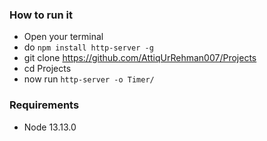 ### How to run it
- Open your terminal
- do ```npm install http-server -g```
- git clone https://github.com/AttiqUrRehman007/Projects
- cd Projects
- now run ```http-server -o Timer/```

### Requirements
- Node 13.13.0


